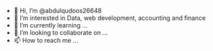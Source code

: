 - 👋 Hi, I’m @abdulqudoos26648
- 👀 I’m interested in Data, web development, accounting and finance
- 🌱 I’m currently learning ...
- 💞️ I’m looking to collaborate on ...
- 📫 How to reach me ...

<!---
abdulqudoos26648/abdulqudoos26648 is a ✨ special ✨ repository because its `README.md` (this file) appears on your GitHub profile.
You can click the Preview link to take a look at your changes.
--->
